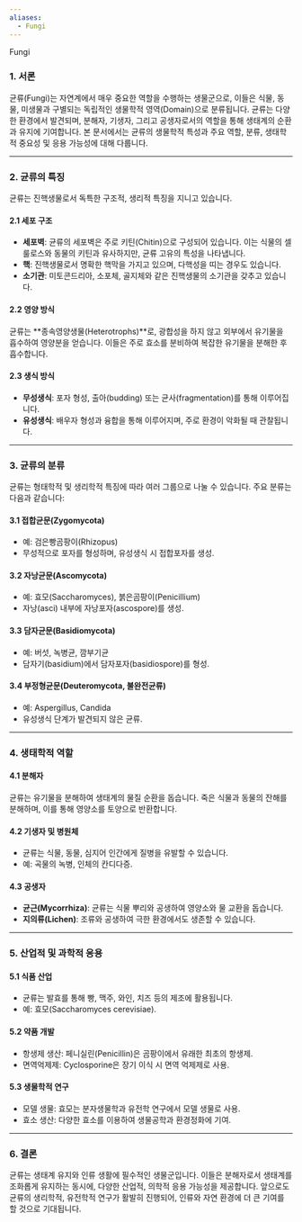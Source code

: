 ```yaml
---
aliases:
  - Fungi
---
```

Fungi
### 1. 서론

균류(Fungi)는 자연계에서 매우 중요한 역할을 수행하는 생물군으로, 이들은 식물, 동물, 미생물과 구별되는 독립적인 생물학적 영역(Domain)으로 분류됩니다. 균류는 다양한 환경에서 발견되며, 분해자, 기생자, 그리고 공생자로서의 역할을 통해 생태계의 순환과 유지에 기여합니다. 본 문서에서는 균류의 생물학적 특성과 주요 역할, 분류, 생태학적 중요성 및 응용 가능성에 대해 다룹니다.

---

### 2. 균류의 특징

균류는 진핵생물로서 독특한 구조적, 생리적 특징을 지니고 있습니다.

#### 2.1 세포 구조

- **세포벽**: 균류의 세포벽은 주로 키틴(Chitin)으로 구성되어 있습니다. 이는 식물의 셀룰로스와 동물의 키틴과 유사하지만, 균류 고유의 특성을 나타냅니다.
- **핵**: 진핵생물로서 명확한 핵막을 가지고 있으며, 다핵성을 띠는 경우도 있습니다.
- **소기관**: 미토콘드리아, 소포체, 골지체와 같은 진핵생물의 소기관을 갖추고 있습니다.

#### 2.2 영양 방식

균류는 **종속영양생물(Heterotrophs)**로, 광합성을 하지 않고 외부에서 유기물을 흡수하여 영양분을 얻습니다. 이들은 주로 효소를 분비하여 복잡한 유기물을 분해한 후 흡수합니다.

#### 2.3 생식 방식

- **무성생식**: 포자 형성, 출아(budding) 또는 균사(fragmentation)를 통해 이루어집니다.
- **유성생식**: 배우자 형성과 융합을 통해 이루어지며, 주로 환경이 악화될 때 관찰됩니다.

---

### 3. 균류의 분류

균류는 형태학적 및 생리학적 특징에 따라 여러 그룹으로 나눌 수 있습니다. 주요 분류는 다음과 같습니다:

#### 3.1 접합균문(Zygomycota)

- 예: 검은빵곰팡이(Rhizopus)
- 무성적으로 포자를 형성하며, 유성생식 시 접합포자를 생성.

#### 3.2 자낭균문(Ascomycota)

- 예: 효모(Saccharomyces), 붉은곰팡이(Penicillium)
- 자낭(asci) 내부에 자낭포자(ascospore)를 생성.

#### 3.3 담자균문(Basidiomycota)

- 예: 버섯, 녹병균, 깜부기균
- 담자기(basidium)에서 담자포자(basidiospore)를 형성.

#### 3.4 부정형균문(Deuteromycota, 불완전균류)

- 예: Aspergillus, Candida
- 유성생식 단계가 발견되지 않은 균류.

---

### 4. 생태학적 역할

#### 4.1 분해자

균류는 유기물을 분해하여 생태계의 물질 순환을 돕습니다. 죽은 식물과 동물의 잔해를 분해하며, 이를 통해 영양소를 토양으로 반환합니다.

#### 4.2 기생자 및 병원체

- 균류는 식물, 동물, 심지어 인간에게 질병을 유발할 수 있습니다.
- 예: 곡물의 녹병, 인체의 칸디다증.

#### 4.3 공생자

- **균근(Mycorrhiza)**: 균류는 식물 뿌리와 공생하여 영양소와 물 교환을 돕습니다.
- **지의류(Lichen)**: 조류와 공생하여 극한 환경에서도 생존할 수 있습니다.

---

### 5. 산업적 및 과학적 응용

#### 5.1 식품 산업

- 균류는 발효를 통해 빵, 맥주, 와인, 치즈 등의 제조에 활용됩니다.
- 예: 효모(Saccharomyces cerevisiae).

#### 5.2 약품 개발

- 항생제 생산: 페니실린(Penicillin)은 곰팡이에서 유래한 최초의 항생제.
- 면역억제제: Cyclosporine은 장기 이식 시 면역 억제제로 사용.

#### 5.3 생물학적 연구

- 모델 생물: 효모는 분자생물학과 유전학 연구에서 모델 생물로 사용.
- 효소 생산: 다양한 효소를 이용하여 생물공학과 환경정화에 기여.

---

### 6. 결론

균류는 생태계 유지와 인류 생활에 필수적인 생물군입니다. 이들은 분해자로서 생태계를 조화롭게 유지하는 동시에, 다양한 산업적, 의학적 응용 가능성을 제공합니다. 앞으로도 균류의 생리학적, 유전학적 연구가 활발히 진행되어, 인류와 자연 환경에 더 큰 기여를 할 것으로 기대됩니다.
